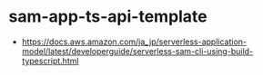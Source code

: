 # sam-app-ts-api-template

- https://docs.aws.amazon.com/ja_jp/serverless-application-model/latest/developerguide/serverless-sam-cli-using-build-typescript.html

